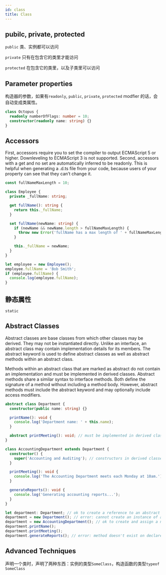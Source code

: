 ```yaml
---
id: class
title: Class
---
```


## pubilc, private, protected

`public` 类、实例都可以访问

`private` 只有在包含它的类里才能访问

`protected` 在包含它的类里，以及子类里可以访问

## Parameter properties

构造器的参数，如果有`readonly`, `public`, `private`, `protected` modfier 的话，会自动变成类属性。

```typescript
class Octopus {
  readonly numberOfFlags: number = 10;
  constructor(readonly name: string) {}
}
```

## Accessors

First, accessors require you to set the compiler to output ECMAScript 5 or higher. Downleveling to ECMAScript 3 is not supported. Second, accessors with a get and no set are automatically inferred to be readonly. This is helpful when generating a .d.ts file from your code, because users of your property can see that they can’t change it.

```typescript
const fullNameMaxLength = 10;

class Employee {
  private _fullName: string;

  get fullName(): string {
    return this._fullName;
  }

  set fullName(newName: string) {
    if (newName && newName.length > fullNameMaxLength) {
      throw new Error('fullName has a max length of ' + fullNameMaxLength);
    }

    this._fullName = newName;
  }
}

let employee = new Employee();
employee.fullName = 'Bob Smith';
if (employee.fullName) {
  console.log(employee.fullName);
}
```

## 静态属性

`static`

## Abstract Classes

Abstract classes are base classes from which other classes may be derived. They may not be instantiated directly. Unlike an interface, an abstract class may contain implementation details for its members. The abstract keyword is used to define abstract classes as well as abstract methods within an abstract class.

Methods within an abstract class that are marked as abstract do not contain an implementation and must be implemented in derived classes. Abstract methods share a similar syntax to interface methods. Both define the signature of a method without including a method body. However, abstract methods must include the abstract keyword and may optionally include access modifiers.

```typescript
abstract class Department {
  constructor(public name: string) {}

  printName(): void {
    console.log('Department name: ' + this.name);
  }

  abstract printMeeting(): void; // must be implemented in derived classes
}

class AccountingDepartment extends Department {
  constructor() {
    super('Accounting and Auditing'); // constructors in derived classes must call super()
  }

  printMeeting(): void {
    console.log('The Accounting Department meets each Monday at 10am.');
  }

  generateReports(): void {
    console.log('Generating accounting reports...');
  }
}

let department: Department; // ok to create a reference to an abstract type
department = new Department(); // error: cannot create an instance of an abstract class
department = new AccountingDepartment(); // ok to create and assign a non-abstract subclass
department.printName();
department.printMeeting();
department.generateReports(); // error: method doesn't exist on declared abstract type
```

## Advanced Techniques

声明一个类时，声明了两种东西：实例的类型`SomeClass`，构造函数的类型`typeof SomeClass`
